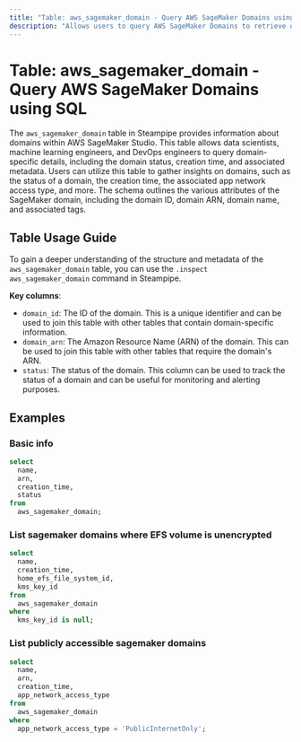 ```yaml
---
title: "Table: aws_sagemaker_domain - Query AWS SageMaker Domains using SQL"
description: "Allows users to query AWS SageMaker Domains to retrieve data about AWS SageMaker Studio domains, including domain details, status, and associated metadata."
---
```


# Table: aws_sagemaker_domain - Query AWS SageMaker Domains using SQL

The `aws_sagemaker_domain` table in Steampipe provides information about domains within AWS SageMaker Studio. This table allows data scientists, machine learning engineers, and DevOps engineers to query domain-specific details, including the domain status, creation time, and associated metadata. Users can utilize this table to gather insights on domains, such as the status of a domain, the creation time, the associated app network access type, and more. The schema outlines the various attributes of the SageMaker domain, including the domain ID, domain ARN, domain name, and associated tags.

## Table Usage Guide

To gain a deeper understanding of the structure and metadata of the `aws_sagemaker_domain` table, you can use the `.inspect aws_sagemaker_domain` command in Steampipe.

**Key columns**:

- `domain_id`: The ID of the domain. This is a unique identifier and can be used to join this table with other tables that contain domain-specific information.
- `domain_arn`: The Amazon Resource Name (ARN) of the domain. This can be used to join this table with other tables that require the domain's ARN.
- `status`: The status of the domain. This column can be used to track the status of a domain and can be useful for monitoring and alerting purposes.

## Examples

### Basic info

```sql
select
  name,
  arn,
  creation_time,
  status
from
  aws_sagemaker_domain;
```

### List sagemaker domains where EFS volume is unencrypted

```sql
select
  name,
  creation_time,
  home_efs_file_system_id,
  kms_key_id
from
  aws_sagemaker_domain
where 
  kms_key_id is null;
```

### List publicly accessible sagemaker domains

```sql
select
  name,
  arn,
  creation_time,
  app_network_access_type
from
  aws_sagemaker_domain
where 
  app_network_access_type = 'PublicInternetOnly';
```